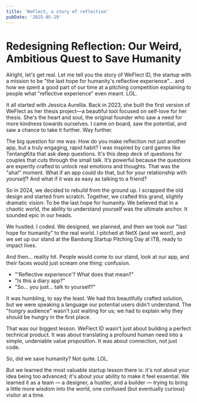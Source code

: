 ```yaml
---
title: 'WeFlect, a story of reflection'
pubDate: '2025-05-19'
---
```


# **Redesigning Reflection: Our Weird, Ambitious Quest to Save Humanity**

Alright, let's get real. Let me tell you the story of WeFlect ID, the startup with a mission to be "the last hope for humanity's reflective experience"... and how we spent a good part of our time at a pitching competition explaining to people what "reflective experience" even meant. LOL.

It all started with Jessica Aurellia. Back in 2023, she built the first version of WeFlect as her thesis project—a beautiful tool focused on self-love for her thesis. She's the heart and soul, the original founder who saw a need for more kindness towards ourselves. I came on board, saw the potential, and saw a chance to take it further. Way further.

The big question for me was: How do you make reflection not just another app, but a truly engaging, rapid habit? I was inspired by card games like TentangKita that ask deep questions. It's this deep deck of questions for couples that cuts through the small talk. It’s powerful because the questions are expertly crafted to unlock real emotions and thoughts. That was the "aha!" moment. What if an app could do that, but for your relationship with _yourself_? And what if it was as easy as talking to a friend?

So in 2024, we decided to rebuild from the ground up. I scrapped the old design and started from scratch.
Together, we crafted this grand, slightly dramatic vision: To be the last hope for humanity. We believed that in a chaotic world, the ability to understand yourself was the ultimate anchor. It sounded epic in our heads.

We hustled. I coded. We designed, we planned, and then we took our "last hope for humanity" to the real world. I pitched at NetX (and we won!), and we set up our stand at the Bandung Startup Pitching Day at ITB, ready to impact lives.

And then... reality hit. People would come to our stand, look at our app, and their faces would just scream one thing: confusion.

- "'Reflective experience'? What does that mean?"
- "Is this a diary app?"
- "So... you just... talk to yourself?"

It was humbling, to say the least. We had this beautifully crafted solution, but we were speaking a language our potential users didn't understand. The "hungry audience" wasn't just waiting for us; we had to explain why they should be hungry in the first place.

That was our biggest lesson. WeFlect ID wasn't just about building a perfect technical product. It was about translating a profound human need into a simple, undeniable value proposition. It was about connection, not just code.

So, did we save humanity? Not quite. LOL.

But we learned the most valuable startup lesson there is: it's not about your idea being too advanced; it's about your ability to make it feel essential.
We learned it as a team — a designer, a hustler, and a builder — trying to bring a little more wisdom into the world, one confused (but eventually curious) visitor at a time.
